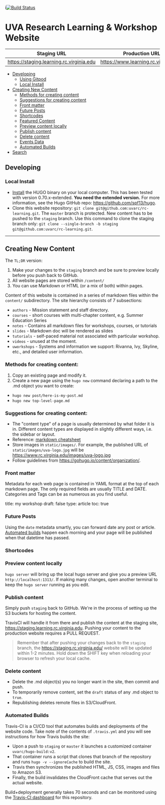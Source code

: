 i[![Build Status](https://travis-ci.com/uvarc/rc-website.svg?branch=master)](https://travis-ci.com/uvarc/rc-website)

# UVA Research Learning & Workshop Website

| Staging URL   | Production URL |
| ------------- | ------------- |
| https://staging.learning.rc.virginia.edu | https://www.learning.rc.virginia.edu  |

  * [Developing](#developing)
     * [Using Gitpod](#using-gitpod)
     * [Local Install](#local-install)
  * [Creating New Content](#creating-new-content)
     * [Methods for creating content](#two-methods-for-creating-content)
     * [Suggestions for creating content](#helpful-notes-about-creating-content)
     * [Front matter](#front-matter)
     * [Future Posts](#future-posts)
     * [Shortcodes](#shortcodes)
     * [Featured Content](#featured-content)
     * [Preview content locally](#preview-content-locally)
     * [Publish content](#publish-content)
     * [Delete content](#delete-content)
     * [Events Data](#events-data)
     * [Automated Builds](#automated-builds)
  * [Search](#search)

## Developing

### Local Install

* [Install](https://gohugo.io/overview/installing/) the HUGO binary on your local computer. This has been tested with version 0.70.x-extended. **You need the extended version.** For more information, see the Hugo GitHub repo: https://github.com/spf13/hugo.
* Clone this website repository: `git clone git@github.com:uvarc/rc-learning.git`.  The `master` branch is protected.  New content has to be pushed to the `staging` branch. Use this command to clone the staging branch only: `git clone --single-branch -b staging git@github.com:uvarc/rc-learning.git`.

- - -

## Creating New Content

The `TL;DR` version:

1. Make your changes to the `staging` branch and be sure to preview locally before you push back to GitHub.
2. All website pages are stored within `/content/`
3. You can use Markdown or HTML (or a mix of both) within pages.

Content of this website is contained in a series of markdown files within the `content/` subdirectory. The site hierarchy consists of 7 subsections:

* `authors` - Mission statement and staff directory.
* `courses` - short courses with multi-chapter content, e.g. Summer Education Series
* `notes` - Contains all markdown files for workshops, courses, or tutorials
* `slides` - Markdown doc will be rendered as slides
* `tutorials` - self-paced material not associated with particular workshop.
* `videos` - unused at the moment.
* `uworkshops` - Systems and information we support: Rivanna, Ivy, Skyline, etc., and detailed user information.

### Methods for creating content:

1. Copy an existing page and modify it.
2. Create a new page using the `hugo new` command declaring a path to the .md object you want to create:
  * `hugo new post/here-is-my-post.md`
  * `hugo new top-level-page.md`
  
### Suggestions for creating content:

  * The "content type" of a page is usually determined by what folder it is in. Different content types are displayed in slightly different ways, i.e. the sidebar or layout.
  * Reference: [markdown cheatsheet](https://github.com/adam-p/markdown-here/wiki/Markdown-Cheatsheet)
  * Store images in `static/images/`. For example, the published URL of `static/images/uva-logo.jpg` will be https://www.rc.virginia.edu/images/uva-logo.jpg
  * Follow guidelines from https://gohugo.io/content/organization/.

### Front matter

Metadata for each web page is contained in YAML format at the top of each markdown page. The only required fields are usually TITLE and DATE. Categories and Tags can be as numerous as you find useful.

title: my workshop
draft: false
type: article
toc: true

### Future Posts

Using the `date` metadata smartly, you can forward date any post or article. [Automated builds](#automated-builds) happen each morning and your page will be published when that datetime has passed.

### Shortcodes


### Preview content locally
`hugo server` will bring up the local hugo server and give you a preview URL `http://localhost:1313/`. If making many changes, open another terminal to keep the `hugo server` running as you edit.

### Publish content
Simply push `staging` back to GitHub. We're in the process of setting up the S3 buckets for hosting the content. 

TravisCI will handle it from there and publish the content at the staging site, https://staging.learning.rc.virginia.edu. Pushing your content to the production website requires a PULL REQUEST.

> Remember that after pushing your changes back to the `staging` branch, the https://staging.rc.virginia.edu/ website will be updated within 1-2 minutes. Hold down the SHIFT key when reloading your browser to refresh your local cache.

### Delete content
* Delete the .md object(s) you no longer want in the site, then commit and push.
* To temporarily remove content, set the `draft` status of any .md object to `true`.
* Republishing deletes remote files in S3/CloudFront.

### Automated Builds

Travis-CI is a CI/CD tool that automates builds and deployments of the website code. Take note of the contents of `.travis.yml` and you will see instructions for how Travis builds the site:
* Upon a push to `staging` or `master` it launches a customized container `uvarc/hugo-build:v2`.
* That container runs a script that clones that branch of the repository and runs `hugo -v --ignoreCache` to build the site.
* Travis then synchronizes the published HTML, JS, CSS, images and files to Amazon S3.
* Finally, the build invalidates the CloudFront cache that serves out the actual website.

Build+deployment generally takes 70 seconds and can be monitored using the [Travis-CI dashboard](https://travis-ci.com/uvarc/rc-website/builds) for this repository.

